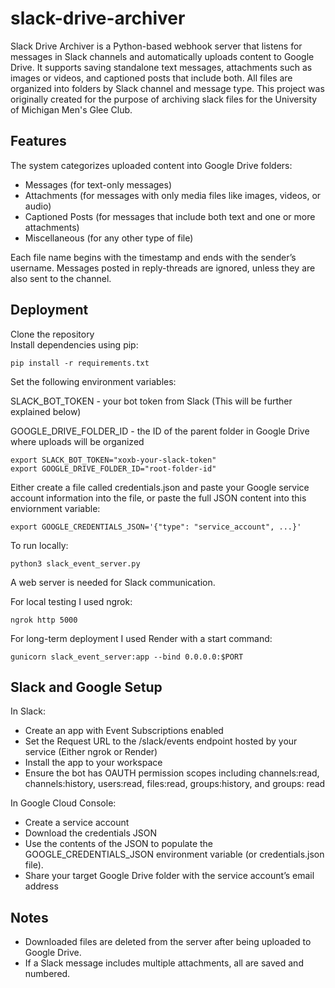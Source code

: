 # slack-drive-archiver

Slack Drive Archiver is a Python-based webhook server that listens for messages in Slack channels and automatically uploads content to Google Drive. It supports saving standalone text messages, attachments such as images or videos, and captioned posts that include both. All files are organized into folders by Slack channel and message type. This project was originally created for the purpose of archiving slack files for the University of Michigan Men's Glee Club.

## Features

The system categorizes uploaded content into Google Drive folders:

- Messages (for text-only messages)  
- Attachments (for messages with only media files like images, videos, or audio)  
- Captioned Posts (for messages that include both text and one or more attachments)  
- Miscellaneous (for any other type of file)

Each file name begins with the timestamp and ends with the sender’s username. Messages posted in reply-threads are ignored, unless they are also sent to the channel.

## Deployment

Clone the repository  
Install dependencies using pip:

```
pip install -r requirements.txt
```

Set the following environment variables:

SLACK_BOT_TOKEN - your bot token from Slack (This will be further explained below)

GOOGLE_DRIVE_FOLDER_ID - the ID of the parent folder in Google Drive where uploads will be organized  

```
export SLACK_BOT_TOKEN="xoxb-your-slack-token"
export GOOGLE_DRIVE_FOLDER_ID="root-folder-id"
```

Either create a file called credentials.json and paste your Google service account information into the file, or paste the full JSON content into this enviornment variable:
```
export GOOGLE_CREDENTIALS_JSON='{"type": "service_account", ...}'
```

To run locally:
```
python3 slack_event_server.py
```  

A web server is needed for Slack communication. 

For local testing I used ngrok:

```
ngrok http 5000
```

For long-term deployment I used Render with a start command:

```
gunicorn slack_event_server:app --bind 0.0.0.0:$PORT
```

## Slack and Google Setup

In Slack: 
- Create an app with Event Subscriptions enabled
- Set the Request URL to the /slack/events endpoint hosted by your service (Either ngrok or Render)
- Install the app to your workspace
- Ensure the bot has OAUTH permission scopes including channels:read, channels:history, users:read, files:read, groups:history, and groups: read

In Google Cloud Console:
- Create a service account
- Download the credentials JSON
- Use the contents of the JSON to populate the GOOGLE_CREDENTIALS_JSON environment variable (or credentials.json file).
- Share your target Google Drive folder with the service account’s email address

## Notes

- Downloaded files are deleted from the server after being uploaded to Google Drive.  
- If a Slack message includes multiple attachments, all are saved and numbered.  

